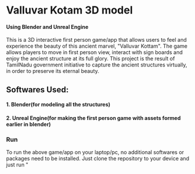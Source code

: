 # Valluvar Kotam 3D model
#### Using Blender and Unreal Engine

This is a 3D interactive first person game/app that allows users to feel and experience the beauty of this ancient marvel, "Valluvar Kottam".
The game allows players to move in first person view, interact with sign boards and enjoy the ancient structure at its full glory. This project is the result of TamilNadu government initiative to capture the ancient structures virtually, in order to preserve its eternal beauty.

## Softwares Used:
#### 1. Blender(for modeling all the structures)
#### 2. Unreal Engine(for making the first person game with assets formed earlier in blender)

### Run
To run the above game/app on your laptop/pc, no additional softwares or packages need to be installed. Just clone the repository to your device and just run "
